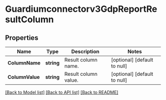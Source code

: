 # Guardiumconnectorv3GdpReportResultColumn

## Properties
Name | Type | Description | Notes
------------ | ------------- | ------------- | -------------
**ColumnName** | **string** | Result column name. | [optional] [default to null]
**ColumnValue** | **string** | Result column value. | [optional] [default to null]

[[Back to Model list]](../README.md#documentation-for-models) [[Back to API list]](../README.md#documentation-for-api-endpoints) [[Back to README]](../README.md)


